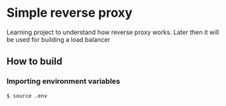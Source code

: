 # Simple reverse proxy

Learning project to understand how reverse proxy works. Later then it will be used for building a load balancer

## How to build

### Importing environment variables
```
$ source .env
```